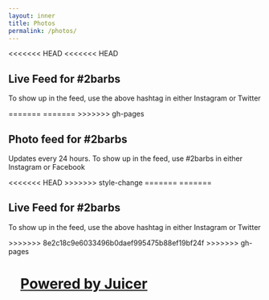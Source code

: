 ```yaml
---
layout: inner
title: Photos
permalink: /photos/
---
```

<<<<<<< HEAD
<<<<<<< HEAD

<div class="feed">
    <h2>Live Feed for #2barbs</h2>
    <p>To show up in the feed, use the above hashtag in either Instagram or Twitter</p>
=======
=======
>>>>>>> gh-pages
<div class="col-md-10 col-md-offset-1">
    <h2>Photo feed for #2barbs</h2>
    <p>Updates every 24 hours. To show up in the feed, use #2barbs in either Instagram or Facebook</p>
</div>
<div class="col-md-12 feed">
<<<<<<< HEAD
>>>>>>> style-change
=======
=======

<div class="feed">
    <h2>Live Feed for #2barbs</h2>
    <p>To show up in the feed, use the above hashtag in either Instagram or Twitter</p>
>>>>>>> 8e2c18c9e6033496b0daef995475b88ef19bf24f
>>>>>>> gh-pages
    <script src="//assets.juicer.io/embed.js" type="text/javascript"></script>
    <link href="//assets.juicer.io/embed.css" media="all" rel="stylesheet" type="text/css" />
    <ul class="juicer-feed" data-feed-id="2barbs"><h1 class="referral"><a href="https://www.juicer.io">Powered by Juicer</a></h1></ul>
</div>